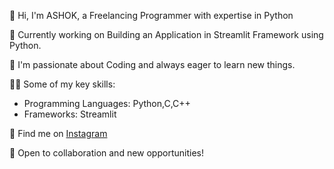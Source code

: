 👋 Hi, I'm ASHOK, a Freelancing Programmer with expertise in Python

🚀 Currently working on Building an Application in Streamlit Framework using Python.

🌱 I'm passionate about Coding and always eager to learn new things.

👨‍💻 Some of my key skills:
   - Programming Languages: Python,C,C++
   - Frameworks: Streamlit

🔗 Find me on [Instagram](https://www.instagram.com/7x_ashok?igsh=OXVvMTJianZzYWV4)

💼 Open to collaboration and new opportunities!
